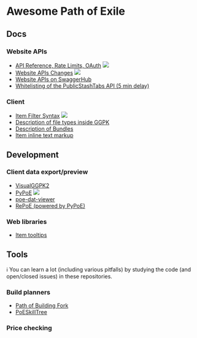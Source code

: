 # Awesome Path of Exile

## Docs

### Website APIs

- [API Reference, Rate Limits, OAuth](https://www.pathofexile.com/developer/docs) <img src="https://img.shields.io/badge/-official-000">
- [Website APIs Changes](https://www.pathofexile.com/forum/view-forum/674) <img src="https://img.shields.io/badge/-official-000">
- [Website APIs on SwaggerHub](https://app.swaggerhub.com/apis/Chuanhsing/poe/1.0.0)
- [Whitelisting of the PublicStashTabs API (5 min delay)](https://www.pathofexile.com/forum/view-thread/2036957)

### Client

- [Item Filter Syntax](https://www.pathofexile.com/item-filter/about) <img src="https://img.shields.io/badge/-official-000">
- [Description of file types inside GGPK](https://zao.github.io/poe-doc/introduction.html)
- [Description of Bundles](https://github.com/poe-tool-dev/ggpk.discussion/wiki/Bundle-scheme)
- [Item inline text markup](https://gist.github.com/SnosMe/151549b532df8ea08025a76ae2920ca4)

## Development

### Client data export/preview

- [VisualGGPK2](https://github.com/aianlinb/LibGGPK2)
- [PyPoE](https://github.com/OmegaK2/PyPoE) <img src="https://img.shields.io/badge/-discontinued-f00">
- [poe-dat-viewer](https://github.com/SnosMe/poe-dat-viewer)
- [RePoE (powered by PyPoE)](https://github.com/brather1ng/RePoE)

### Web libraries

- [Item tooltips](https://github.com/meta-is-beta/horadric-helper)

## Tools

ℹ️ You can learn a lot (including various pitfalls) by studying the code (and open/closed issues) in these repositories.

### Build planners

- [Path of Building Fork](https://github.com/PathOfBuildingCommunity/PathOfBuilding)
- [PoESkillTree](https://github.com/PoESkillTree)

### Price checking

